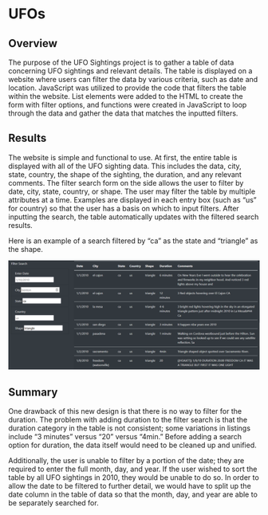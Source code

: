 # UFOs

## Overview

The purpose of the UFO Sightings project is to gather a table of data concerning UFO sightings and relevant details. The table is displayed on a website where users can filter the data by various criteria, such as date and location. JavaScript was utilized to provide the code that filters the table within the website. List elements were added to the HTML to create the form with filter options, and functions were created in JavaScript to loop through the data and gather the data that matches the inputted filters. 

## Results

The website is simple and functional to use. At first, the entire table is displayed with all of the UFO sighting data. This includes the data, city, state, country, the shape of the sighting, the duration, and any relevant comments. The filter search form on the side allows the user to filter by date, city, state, country, or shape. The user may filter the table by multiple attributes at a time. Examples are displayed in each entry box (such as “us” for country) so that the user has a basis on which to input filters. After inputting the search, the table automatically updates with the filtered search results. 

Here is an example of a search filtered by “ca” as the state and “triangle” as the shape.

![UFO filtered.png](https://github.com/noorsami12/UFOs/blob/2e45cb1ddba76c8332b75c562fc8da15a75c40ea/UFO%20filtered%20table.png)

## Summary

One drawback of this new design is that there is no way to filter for the duration. The problem with adding duration to the filter search is that the duration category in the table is not consistent; some variations in listings include “3 minutes” versus “20” versus “4min.” Before adding a search option for duration, the data itself would need to be cleaned up and unified. 

Additionally, the user is unable to filter by a portion of the date; they are required to enter the full month, day, and year. If the user wished to sort the table by all UFO sightings in 2010, they would be unable to do so. In order to allow the date to be filtered to further detail, we would have to split up the date column in the table of data so that the month, day, and year are able to be separately searched for. 
